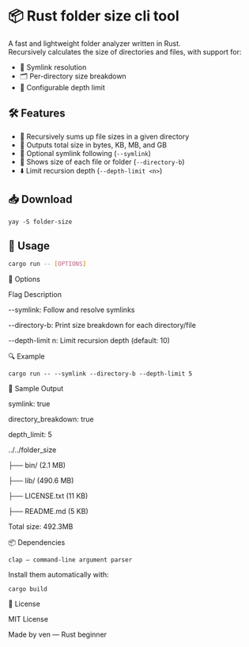 # 📦 Rust folder size cli tool

A fast and lightweight folder analyzer written in Rust.  
Recursively calculates the size of directories and files, with support for:

- 🔗 Symlink resolution
- 🗂️ Per-directory size breakdown
- 🔁 Configurable depth limit


## 🛠️ Features

- 📂 Recursively sums up file sizes in a given directory
- 📏 Outputs total size in bytes, KB, MB, and GB
- 🔗 Optional symlink following (`--symlink`)
- 🧱 Shows size of each file or folder (`--directory-b`)
- ⬇️ Limit recursion depth (`--depth-limit <n>`)



## 📥 Download
```
yay -S folder-size
```

## 🚀 Usage

```bash
cargo run -- [OPTIONS]
```
🔧 Options

 Flag	    Description

--symlink:	Follow and resolve symlinks

--directory-b:	Print size breakdown for each directory/file

--depth-limit n:	Limit recursion depth (default: 10)

🔍 Example
```
cargo run -- --symlink --directory-b --depth-limit 5
```
🧪 Sample Output

symlink: true

directory_breakdown: true

depth_limit: 5

../../folder_size

├── bin/         (2.1 MB)

├── lib/         (490.6 MB)

├── LICENSE.txt  (11 KB)

├── README.md    (5 KB)

Total size: 492.3MB

📦 Dependencies

    clap — command-line argument parser

Install them automatically with:
```
cargo build
```
📄 License

MIT License

Made by ven — Rust beginner


